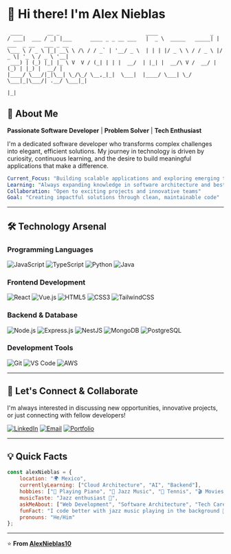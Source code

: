 # 👋 Hi there! I'm **Alex Nieblas**

```
 ____        __ _                            ____                 _
/ ___|  ___ / _| |___      ____ _ _ __ ___   |  _ \  _____   _____| | ___  _ __   ___ _ __
\___ \ / _ \ |_| __\ \ /\ / / _` | '__/ _ \  | | | |/ _ \ \ / / _ \ |/ _ \| '_ \ / _ \ '__|
 ___) | (_) |_| |_ \ V  V / (_| | | |  __/  | |_| |  __/\ V /  __/ | (_) | |_) |  __/ |
|____/ \___/|_|\__| \_/\_/ \__,_|_|  \___|  |____/ \___| \_/ \___|_|\___/| .__/ \___|_|
                                                                         |_|
```

## 🚀 About Me

**Passionate Software Developer** | **Problem Solver** | **Tech Enthusiast**

I'm a dedicated software developer who transforms complex challenges into elegant, efficient solutions. My journey in technology is driven by curiosity, continuous learning, and the desire to build meaningful applications that make a difference.

```yaml
Current_Focus: "Building scalable applications and exploring emerging technologies"
Learning: "Always expanding knowledge in software architecture and best practices"
Collaboration: "Open to exciting projects and innovative teams"
Goal: "Creating impactful solutions through clean, maintainable code"
```

---

## 🛠️ **Technology Arsenal**

### **Programming Languages**
![JavaScript](https://img.shields.io/badge/JavaScript-F7DF1E?style=for-the-badge&logo=javascript&logoColor=black)
![TypeScript](https://img.shields.io/badge/TypeScript-007ACC?style=for-the-badge&logo=typescript&logoColor=white)
![Python](https://img.shields.io/badge/Python-3776AB?style=for-the-badge&logo=python&logoColor=white)
![Java](https://img.shields.io/badge/Java-007396?style=for-the-badge&logo=java&logoColor=white)

### **Frontend Development**
![React](https://img.shields.io/badge/React-20232A?style=for-the-badge&logo=react&logoColor=61DAFB)
![Vue.js](https://img.shields.io/badge/Vue.js-35495E?style=for-the-badge&logo=vue.js&logoColor=4FC08D)
![HTML5](https://img.shields.io/badge/HTML5-E34F26?style=for-the-badge&logo=html5&logoColor=white)
![CSS3](https://img.shields.io/badge/CSS3-1572B6?style=for-the-badge&logo=css3&logoColor=white)
![TailwindCSS](https://img.shields.io/badge/Tailwind_CSS-38B2AC?style=for-the-badge&logo=tailwind-css&logoColor=white)

### **Backend & Database**
![Node.js](https://img.shields.io/badge/Node.js-43853D?style=for-the-badge&logo=node.js&logoColor=white)
![Express.js](https://img.shields.io/badge/Express.js-404D59?style=for-the-badge&logo=express&logoColor=white)
![NestJS](https://img.shields.io/badge/NestJS-E0234E?style=for-the-badge&logo=nestjs&logoColor=white)
![MongoDB](https://img.shields.io/badge/MongoDB-4EA94B?style=for-the-badge&logo=mongodb&logoColor=white)
![PostgreSQL](https://img.shields.io/badge/PostgreSQL-316192?style=for-the-badge&logo=postgresql&logoColor=white)

### **Development Tools**
![Git](https://img.shields.io/badge/Git-F05032?style=for-the-badge&logo=git&logoColor=white)
![VS Code](https://img.shields.io/badge/VS_Code-0078D4?style=for-the-badge&logo=visual%20studio%20code&logoColor=white)
![AWS](https://img.shields.io/badge/AWS-232F3E?style=for-the-badge&logo=amazon-aws&logoColor=white)

---

## 🤝 **Let's Connect & Collaborate**

I'm always interested in discussing new opportunities, innovative projects, or just connecting with fellow developers!

[![LinkedIn](https://img.shields.io/badge/-LinkedIn-0077B5?style=for-the-badge&logo=linkedin&logoColor=white)](https://www.linkedin.com/in/alex-nieblas-moreno-a90818235/)
[![Email](https://img.shields.io/badge/-Email-D14836?style=for-the-badge&logo=gmail&logoColor=white)](mailto:elalexnieblas@gmail.com)
[![Portfolio](https://img.shields.io/badge/-Portfolio-FF5722?style=for-the-badge&logo=todoist&logoColor=white)](https://portfolioalexn.vercel.app/)

---

## 💡 **Quick Facts**

```javascript
const alexNieblas = {
    location: "🌍 Mexico",
    currentlyLearning: ["Cloud Architecture", "AI", "Backend"],
    hobbies: ["🎹 Playing Piano", "🎵 Jazz Music", "🎾 Tennis", "🎬 Movies", "📚 Reading", "🏃‍♂️ Running"],
    musicTaste: "Jazz enthusiast 🎷",
    askMeAbout: ["Web Development", "Software Architecture", "Tech Career", "Piano", "Jazz"],
    funFact: "I code better with jazz music playing in the background 🎵",
    pronouns: "He/Him"
};
```

---

⭐ **From [AlexNieblas10](https://github.com/AlexNieblas10)**
